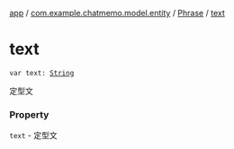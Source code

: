[app](../../index.md) / [com.example.chatmemo.model.entity](../index.md) / [Phrase](index.md) / [text](./text.md)

# text

`var text: `[`String`](https://kotlinlang.org/api/latest/jvm/stdlib/kotlin/-string/index.html)

定型文

### Property

`text` - 定型文